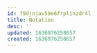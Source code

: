 ```yaml
---
id: f9djnjav59e6frpl1nzdr4l
title: Notation
desc: ''
updated: 1636976258657
created: 1636976258657
---
```


